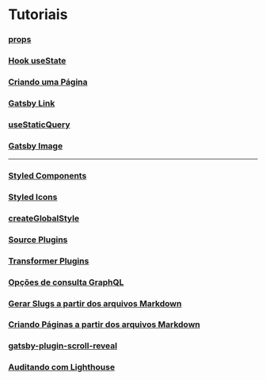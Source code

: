 # Tutoriais

### [props](https://www.gatsbyjs.com/tutorial/part-one/#-using-sub-components)

### [Hook useState](https://pt-br.reactjs.org/docs/hooks-state.html)

### [Criando uma Página](https://www.gatsbyjs.com/tutorial/part-one/#-using-page-components)

### [Gatsby Link](https://www.gatsbyjs.com/docs/gatsby-link/#add-custom-styles-for-the-currently-active-link)

### [useStaticQuery](https://www.gatsbyjs.com/tutorial/part-four/#use-a-staticquery)

### [Gatsby Image](https://www.gatsbyjs.com/plugins/gatsby-image/?=gatsby-image#how-to-use)

---

### [Styled Components](https://styled-components.com/docs/basics#getting-started)

### [Styled Icons](https://styled-icons.js.org/?s=plane)

### [createGlobalStyle](https://www.gatsbyjs.com/docs/styled-components/#creating-global-styles)

### [Source Plugins](https://www.gatsbyjs.com/tutorial/part-five/#source-plugins)

### [Transformer Plugins](https://www.gatsbyjs.com/tutorial/part-six/#transformer-plugins)

### [Opções de consulta GraphQL](https://www.gatsbyjs.com/docs/graphql-reference/)

### [Gerar Slugs a partir dos arquivos Markdown](https://www.gatsbyjs.com/tutorial/part-seven/#creating-slugs-for-pages)

### [Criando Páginas a partir dos arquivos Markdown](https://www.gatsbyjs.com/tutorial/part-seven/#creating-pages)


### [gatsby-plugin-scroll-reveal](https://www.gatsbyjs.com/plugins/gatsby-plugin-scroll-reveal/)

### [Auditando com Lighthouse](https://www.gatsbyjs.com/tutorial/part-eight/#audit-with-lighthouse)

